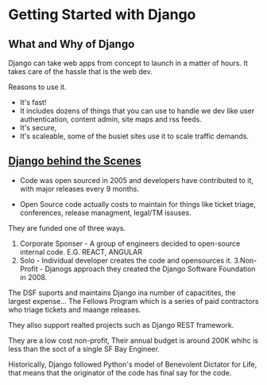 # Getting Started with Django

## What and Why of Django

Django can take web apps from concept to launch in  a matter of hours. It takes care of the hassle that is the web dev. 

Reasons to use it.
- It's fast! 
- It includes dozens of things that you can use to handle we dev like user authentication, content admin, site maps and rss feeds. 
- It's secure, 
- It's scaleable, some of the busiet sites use it to scale traffic demands.

## [Django behind the Scenes](https://wsvincent.com/how-django-works-behind-the-scenes/)

- Code was open sourced in 2005 and developers have contributed to it, with major releases every 9 months. 

- Open Source code actually costs to maintain for things like ticket triage, conferences, release managment, legal/TM issuses. 

They are funded one of three ways.

1. Corporate Sponser - A group of engineers decided to open-source internal code. E.G. REACT, ANGULAR
2. Solo - Individual developer creates the code and opensources it. 
3.Non-Profit - Djanogs approach they created the Django Software Foundation in 2008.

The DSF suports and maintains Django ina  number of capacitites, the largest expense... The Fellows Program which is a series of paid contractors who triage tickets and maange releases. 

They allso support realted projects such as Django REST framework.

They are a low cost non-profit, Their annual budget is around 200K whihc is less than the soct of a single SF Bay Engineer. 

Historically, Django followed Python's model of Benevolent Dictator for Life, that means that the originator of the code has final say for the code. 

